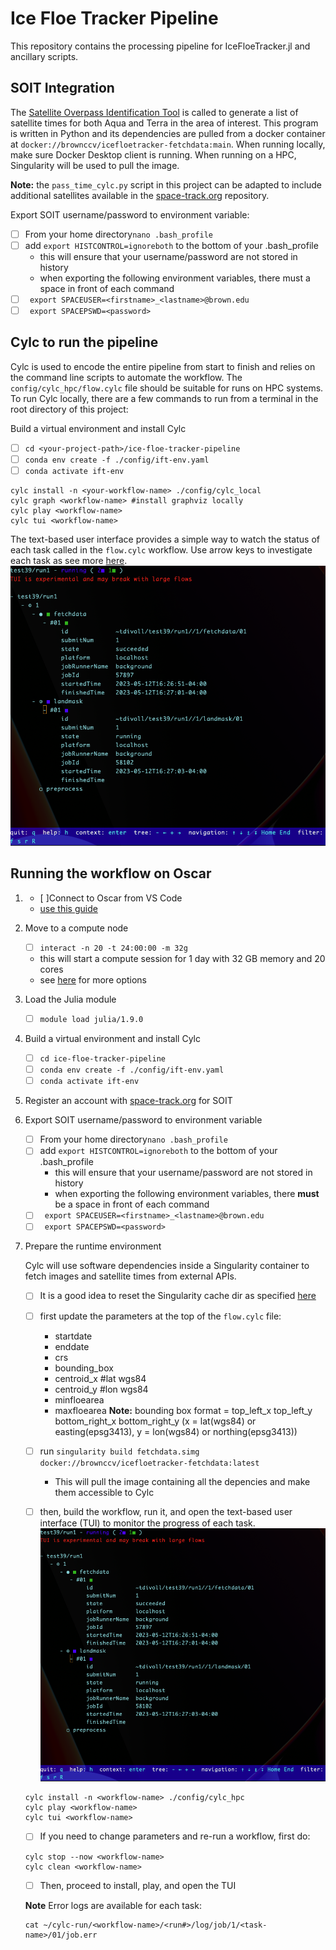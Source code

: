 # Ice Floe Tracker Pipeline

This repository contains the processing pipeline for IceFloeTracker.jl and ancillary scripts.

## SOIT Integration

The [Satellite Overpass Identification Tool](https://zenodo.org/record/6475619#.ZBhat-zMJUe) is called to generate a list of satellite times for both Aqua and Terra in the area of interest. This program is written in Python and its dependencies are pulled from a docker container at `docker://brownccv/icefloetracker-fetchdata:main`. When running locally, make sure Docker Desktop client is running. When running on a HPC, Singularity will be used to pull the image. 

**Note:** the `pass_time_cylc.py` script in this project can be adapted to include additional satellites available in the [space-track.org](https://www.space-track.org/) repository.

Export SOIT username/password to environment variable:
   - [ ] From your home directory`nano .bash_profile`
   - [ ] add `export HISTCONTROL=ignoreboth` to the bottom of your .bash_profile
        * this will ensure that your username/password are not stored in history
        * when exporting the following environment variables, there must a space in front of each command
   - [ ] ` export SPACEUSER=<firstname>_<lastname>@brown.edu`
   - [ ] ` export SPACEPSWD=<password>`

## Cylc to run the pipeline

Cylc is used to encode the entire pipeline from start to finish and relies on the command line scripts to automate the workflow. The `config/cylc_hpc/flow.cylc` file should be suitable for runs on HPC systems. To run Cylc locally, there are a few commands to run from a terminal in the root directory of this project:


Build a virtual environment and install Cylc
   - [ ] `cd <your-project-path>/ice-floe-tracker-pipeline`
   - [ ] `conda env create -f ./config/ift-env.yaml`
   - [ ] `conda activate ift-env`

```
cylc install -n <your-workflow-name> ./config/cylc_local
cylc graph <workflow-name> #install graphviz locally
cylc play <workflow-name>
cylc tui <workflow-name>
```
The text-based user interface provides a simple way to watch the status of each task called in the `flow.cylc` workflow. Use arrow keys to investigate each task as see more [here](https://cylc.github.io/cylc-doc/latest/html/7-to-8/major-changes/ui.html#cylc-tui).
![tui](tui-example.png)

## Running the workflow on Oscar

1. - [ ]Connect to Oscar from VS Code
    * [use this guide](https://docs.ccv.brown.edu/oscar/connecting-to-oscar/remote-ide)

2. Move to a compute node
   - [ ] `interact -n 20 -t 24:00:00 -m 32g`
    * this will start a compute session for 1 day with 32 GB memory and 20 cores
    * see [here](https://docs.ccv.brown.edu/oscar/submitting-jobs/interact) for more options

3. Load the Julia module
   - [ ] `module load julia/1.9.0`

4. Build a virtual environment and install Cylc
   - [ ] `cd ice-floe-tracker-pipeline`
   - [ ] `conda env create -f ./config/ift-env.yaml`
   - [ ] `conda activate ift-env`

5. Register an account with [space-track.org](https://www.space-track.org/) for SOIT

6. Export SOIT username/password to environment variable
   - [ ] From your home directory`nano .bash_profile`
   - [ ] add `export HISTCONTROL=ignoreboth` to the bottom of your .bash_profile
        * this will ensure that your username/password are not stored in history
        * when exporting the following environment variables, there __must__ be a space in front of each command
   - [ ] ` export SPACEUSER=<firstname>_<lastname>@brown.edu`
   - [ ] ` export SPACEPSWD=<password>`

7. Prepare the runtime environment 

    Cylc will use software dependencies inside a Singularity container to fetch images and satellite times from external APIs. 
   - [ ] It is a good idea to reset the Singularity cache dir as specified [here](https://docs.ccv.brown.edu/oscar/singularity-containers/building-images)

   - [ ] first update the parameters at the top of the `flow.cylc` file:
     - startdate
     - enddate
     - crs
     - bounding_box
     - centroid_x #lat wgs84
     - centroid_y #lon wgs84
     - minfloearea
     - maxfloearea
     **Note:** bounding box format = top_left_x top_left_y bottom_right_x bottom_right_y (x = lat(wgs84) or easting(epsg3413),  y = lon(wgs84) or northing(epsg3413))

   - [ ] run `singularity build fetchdata.simg docker://brownccv/icefloetracker-fetchdata:latest`
        * This will pull the image containing all the depencies and make them accessible to Cylc
   - [ ] then, build the workflow, run it, and open the text-based user interface (TUI) to monitor the progress of each task. 
    ![TUI example](./tui-example.png)

    ```
    cylc install -n <workflow-name> ./config/cylc_hpc
    cylc play <workflow-name>
    cylc tui <workflow-name>
    ```

   - [ ] If you need to change parameters and re-run a workflow, first do:
    
    ```
    cylc stop --now <workflow-name>
    cylc clean <workflow-name>
    ```
   - [ ] Then, proceed to install, play, and open the TUI

    __Note__ Error logs are available for each task:
    ```
    cat ~/cylc-run/<workflow-name>/<run#>/log/job/1/<task-name>/01/job.err
    ```